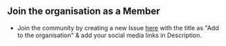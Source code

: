 ## Join the organisation as a Member

- Join the community by creating a new Issue [here](https://github.com/All-Time-Learners/General/issues/new) with the title as "Add <your-github-username> to the organisation" & add your social media links in Description.

  



